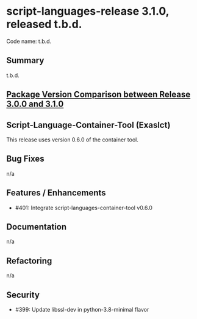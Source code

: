 # script-languages-release 3.1.0, released t.b.d.

Code name: t.b.d.

## Summary

t.b.d.

## [Package Version Comparison between Release 3.0.0 and 3.1.0](package_diffs/3.1.0/README.md)
  
## Script-Language-Container-Tool (Exaslct)

This release uses version 0.6.0 of the container tool.

## Bug Fixes

n/a

## Features / Enhancements

 - #401: Integrate script-languages-container-tool v0.6.0 

## Documentation

n/a

## Refactoring

 n/a

## Security

 - #399: Update libssl-dev in python-3.8-minimal flavor
 